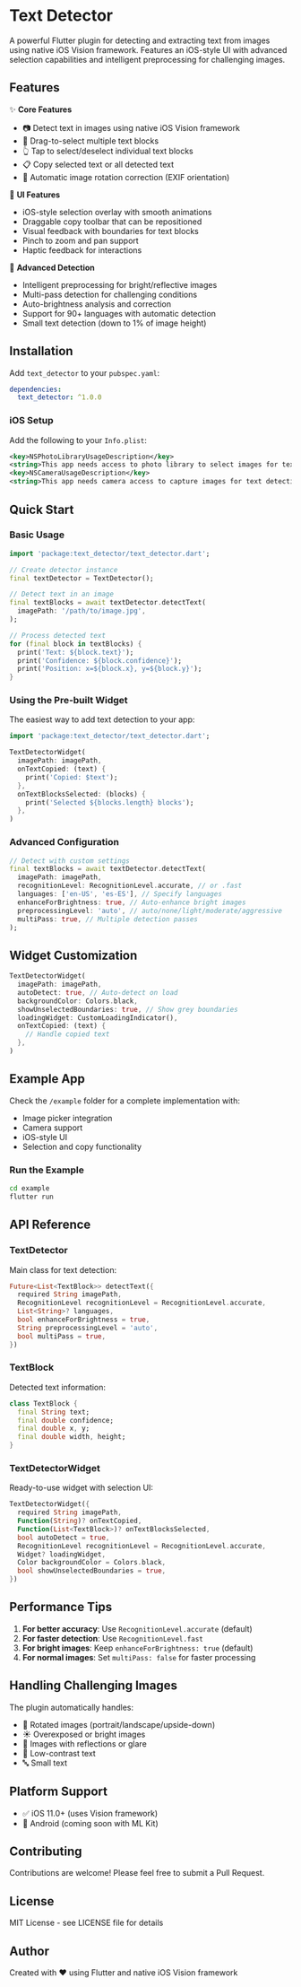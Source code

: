 # Text Detector

A powerful Flutter plugin for detecting and extracting text from images using native iOS Vision framework. Features an iOS-style UI with advanced selection capabilities and intelligent preprocessing for challenging images.

## Features

✨ **Core Features**
- 📷 Detect text in images using native iOS Vision framework
- 🎯 Drag-to-select multiple text blocks
- 👆 Tap to select/deselect individual text blocks
- 📋 Copy selected text or all detected text
- 🔄 Automatic image rotation correction (EXIF orientation)

🎨 **UI Features**
- iOS-style selection overlay with smooth animations
- Draggable copy toolbar that can be repositioned
- Visual feedback with boundaries for text blocks
- Pinch to zoom and pan support
- Haptic feedback for interactions

🚀 **Advanced Detection**
- Intelligent preprocessing for bright/reflective images
- Multi-pass detection for challenging conditions
- Auto-brightness analysis and correction
- Support for 90+ languages with automatic detection
- Small text detection (down to 1% of image height)

## Installation

Add `text_detector` to your `pubspec.yaml`:

```yaml
dependencies:
  text_detector: ^1.0.0
```

### iOS Setup

Add the following to your `Info.plist`:

```xml
<key>NSPhotoLibraryUsageDescription</key>
<string>This app needs access to photo library to select images for text detection</string>
<key>NSCameraUsageDescription</key>
<string>This app needs camera access to capture images for text detection</string>
```

## Quick Start

### Basic Usage

```dart
import 'package:text_detector/text_detector.dart';

// Create detector instance
final textDetector = TextDetector();

// Detect text in an image
final textBlocks = await textDetector.detectText(
  imagePath: '/path/to/image.jpg',
);

// Process detected text
for (final block in textBlocks) {
  print('Text: ${block.text}');
  print('Confidence: ${block.confidence}');
  print('Position: x=${block.x}, y=${block.y}');
}
```

### Using the Pre-built Widget

The easiest way to add text detection to your app:

```dart
import 'package:text_detector/text_detector.dart';

TextDetectorWidget(
  imagePath: imagePath,
  onTextCopied: (text) {
    print('Copied: $text');
  },
  onTextBlocksSelected: (blocks) {
    print('Selected ${blocks.length} blocks');
  },
)
```

### Advanced Configuration

```dart
// Detect with custom settings
final textBlocks = await textDetector.detectText(
  imagePath: imagePath,
  recognitionLevel: RecognitionLevel.accurate, // or .fast
  languages: ['en-US', 'es-ES'], // Specify languages
  enhanceForBrightness: true, // Auto-enhance bright images
  preprocessingLevel: 'auto', // auto/none/light/moderate/aggressive
  multiPass: true, // Multiple detection passes
);
```

## Widget Customization

```dart
TextDetectorWidget(
  imagePath: imagePath,
  autoDetect: true, // Auto-detect on load
  backgroundColor: Colors.black,
  showUnselectedBoundaries: true, // Show grey boundaries
  loadingWidget: CustomLoadingIndicator(),
  onTextCopied: (text) {
    // Handle copied text
  },
)
```

## Example App

Check the `/example` folder for a complete implementation with:
- Image picker integration
- Camera support
- iOS-style UI
- Selection and copy functionality

### Run the Example

```bash
cd example
flutter run
```

## API Reference

### TextDetector

Main class for text detection:

```dart
Future<List<TextBlock>> detectText({
  required String imagePath,
  RecognitionLevel recognitionLevel = RecognitionLevel.accurate,
  List<String>? languages,
  bool enhanceForBrightness = true,
  String preprocessingLevel = 'auto',
  bool multiPass = true,
})
```

### TextBlock

Detected text information:

```dart
class TextBlock {
  final String text;
  final double confidence;
  final double x, y;
  final double width, height;
}
```

### TextDetectorWidget

Ready-to-use widget with selection UI:

```dart
TextDetectorWidget({
  required String imagePath,
  Function(String)? onTextCopied,
  Function(List<TextBlock>)? onTextBlocksSelected,
  bool autoDetect = true,
  RecognitionLevel recognitionLevel = RecognitionLevel.accurate,
  Widget? loadingWidget,
  Color backgroundColor = Colors.black,
  bool showUnselectedBoundaries = true,
})
```

## Performance Tips

1. **For better accuracy**: Use `RecognitionLevel.accurate` (default)
2. **For faster detection**: Use `RecognitionLevel.fast`
3. **For bright images**: Keep `enhanceForBrightness: true` (default)
4. **For normal images**: Set `multiPass: false` for faster processing

## Handling Challenging Images

The plugin automatically handles:
- 📸 Rotated images (portrait/landscape/upside-down)
- ☀️ Overexposed or bright images
- 🔦 Images with reflections or glare
- 📝 Low-contrast text
- 🔤 Small text

## Platform Support

- ✅ iOS 11.0+ (uses Vision framework)
- 🚧 Android (coming soon with ML Kit)

## Contributing

Contributions are welcome! Please feel free to submit a Pull Request.

## License

MIT License - see LICENSE file for details

## Author

Created with ❤️ using Flutter and native iOS Vision framework